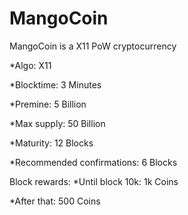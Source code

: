 # MangoCoin

MangoCoin is a X11 PoW cryptocurrency

*Algo: X11

*Blocktime: 3 Minutes

*Premine: 5 Billion

*Max supply: 50 Billion

*Maturity: 12 Blocks

*Recommended confirmations: 6 Blocks

Block rewards:
*Until block 10k: 1k Coins

*After that: 500 Coins
